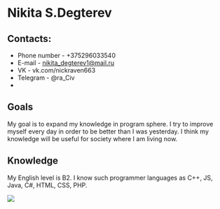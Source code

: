 # Nikita S.Degterev

## Contacts:
- Phone number - +375296033540 
- E-mail - nikita_degterev1@mail.ru
- VK - vk.com/nickraven663
- Telegram - @ra_Civ
- 
## Goals
My goal is to expand my knowledge in program sphere. I try to improve myself every day in order to be better than I was yesterday. I think my knowledge will be useful for society where I am living now.

## Knowledge
My English level is B2. I know such programmer languages as C++, JS, Java, C#, HTML, CSS, PHP.


![](https://github.com/NickRave/SVCHVS/blob/lab-1/photo_2022-09-07_14-44-23-180x180.jpg)
